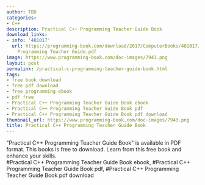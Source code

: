```yaml
---
author: TBD
categories:
- C++
description: Practical C++ Programming Teacher Guide Book
download_links:
- info: '481017'
  url: https://programming-book.com/download/2017/ComputerBooks/481017/Practical Cpp
    Programming Teacher Guide.pdf
image: https://www.programming-book.com/doc-images/7943.png
layout: post
permalink: /practical-c-programming-teacher-guide-book.html
tags:
- free book download
- free pdf download
- free programming ebook
- pdf free
- Practical C++ Programming Teacher Guide Book ebook
- Practical C++ Programming Teacher Guide Book pdf
- Practical C++ Programming Teacher Guide Book pdf download
thumbnail_url: https://www.programming-book.com/doc-images/7943.png
title: Practical C++ Programming Teacher Guide Book
---
```


 
<div class="item-desc text-justify">
  "Practical C++ Programming Teacher Guide Book" is available in PDF format. This books is free to download. Learn from this free book and enhance your skills.
  <br>
  #Practical C++ Programming Teacher Guide Book ebook, #Practical C++ Programming Teacher Guide Book pdf, #Practical C++ Programming Teacher Guide Book pdf download
</div>